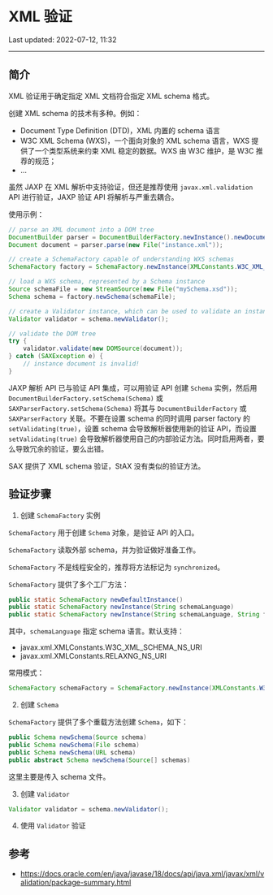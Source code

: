 # XML 验证

Last updated: 2022-07-12, 11:32
***

## 简介

XML 验证用于确定指定 XML 文档符合指定 XML schema 格式。

创建 XML schema 的技术有多种。例如：

- Document Type Definition (DTD)，XML 内置的 schema 语言
- W3C XML Schema (WXS)，一个面向对象的 XML schema 语言，WXS 提供了一个类型系统来约束 XML 稳定的数据。WXS 由 W3C 维护，是 W3C 推荐的规范；
- ...

虽然 JAXP 在 XML 解析中支持验证，但还是推荐使用 `javax.xml.validation` API 进行验证，JAXP 验证 API 将解析与严重去耦合。

使用示例：

```java
// parse an XML document into a DOM tree
DocumentBuilder parser = DocumentBuilderFactory.newInstance().newDocumentBuilder();
Document document = parser.parse(new File("instance.xml"));

// create a SchemaFactory capable of understanding WXS schemas
SchemaFactory factory = SchemaFactory.newInstance(XMLConstants.W3C_XML_SCHEMA_NS_URI);

// load a WXS schema, represented by a Schema instance
Source schemaFile = new StreamSource(new File("mySchema.xsd"));
Schema schema = factory.newSchema(schemaFile);

// create a Validator instance, which can be used to validate an instance document
Validator validator = schema.newValidator();

// validate the DOM tree
try {
    validator.validate(new DOMSource(document));
} catch (SAXException e) {
    // instance document is invalid!
}
```

JAXP 解析 API 已与验证 API 集成，可以用验证 API 创建 `Schema` 实例，然后用 `DocumentBuilderFactory.setSchema(Schema)` 或 `SAXParserFactory.setSchema(Schema)` 将其与 `DocumentBuilderFactory` 或 `SAXParserFactory` 关联。不要在设置 schema 的同时调用 parser factory 的 `setValidating(true)`，设置 schema 会导致解析器使用新的验证 API，而设置 `setValidating(true)` 会导致解析器使用自己的内部验证方法。同时启用两者，要么导致冗余的验证，要么出错。

SAX 提供了 XML schema 验证，StAX 没有类似的验证方法。

## 验证步骤

1. 创建 `SchemaFactory` 实例

`SchemaFactory` 用于创建 `Schema` 对象，是验证 API 的入口。

`SchemaFactory` 读取外部 schema，并为验证做好准备工作。

`SchemaFactory` 不是线程安全的，推荐将方法标记为 `synchronized`。

`SchemaFactory` 提供了多个工厂方法：

```java
public static SchemaFactory newDefaultInstance()
public static SchemaFactory newInstance(String schemaLanguage)
public static SchemaFactory newInstance(String schemaLanguage, String factoryClassName, ClassLoader classLoader)
```

其中，`schemaLanguage` 指定 schema 语言。默认支持：

- javax.xml.XMLConstants.W3C_XML_SCHEMA_NS_URI
- javax.xml.XMLConstants.RELAXNG_NS_URI

常用模式：

```java
SchemaFactory schemaFactory = SchemaFactory.newInstance(XMLConstants.W3C_XML_SCHEMA_INSTANCE_NS_URI);
```

2. 创建 `Schema`

`SchemaFactory` 提供了多个重载方法创建 `Schema`，如下：

```java
public Schema newSchema(Source schema) 
public Schema newSchema(File schema)
public Schema newSchema(URL schema)
public abstract Schema newSchema(Source[] schemas)
```

这里主要是传入 schema 文件。

3. 创建 `Validator`

```java
Validator validator = schema.newValidator();
```

4. 使用 `Validator` 验证

## 参考

- https://docs.oracle.com/en/java/javase/18/docs/api/java.xml/javax/xml/validation/package-summary.html
